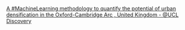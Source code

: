 [A #MachineLearning methodology to quantify the potential of urban densification in the Oxford-Cambridge Arc , United Kingdom - @UCL Discovery](https://qi.tc/qi/111716)